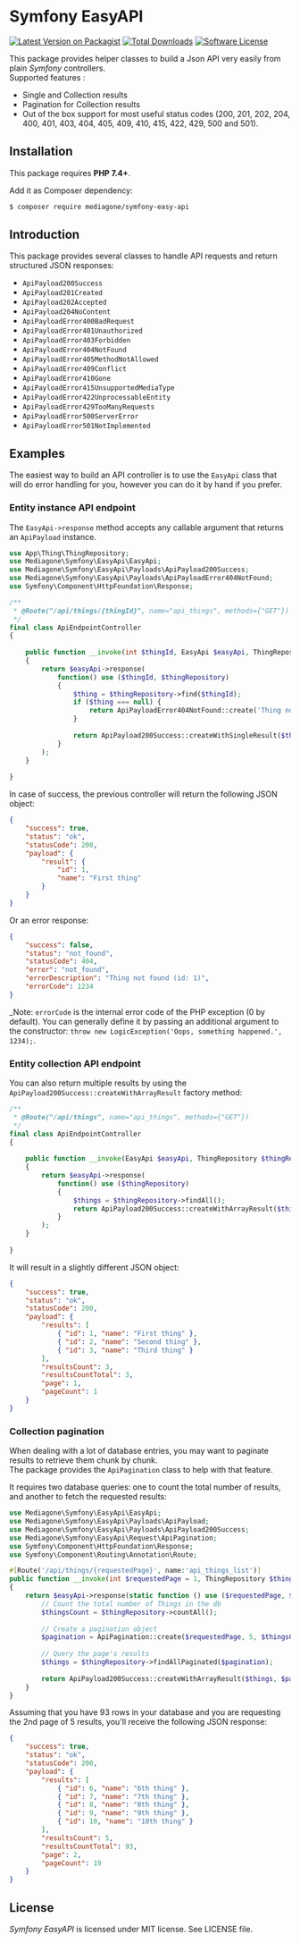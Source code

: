 # Symfony EasyAPI

[![Latest Version on Packagist][ico-version]][link-packagist]
[![Total Downloads][ico-downloads]][link-downloads]
[![Software License][ico-license]](LICENSE)

This package provides helper classes to build a Json API very easily from plain _Symfony_ controllers. \
Supported features :
- Single and Collection results
- Pagination for Collection results
- Out of the box support for most useful status codes (200, 201, 202, 204, 400, 401, 403, 404, 405, 409, 410, 415, 422, 429, 500 and 501).



## Installation
This package requires **PHP 7.4+**.

Add it as Composer dependency:
```sh
$ composer require mediagone/symfony-easy-api
```


## Introduction

This package provides several classes to handle API requests and return structured JSON responses:

- `ApiPayload200Success`
- `ApiPayload201Created`
- `ApiPayload202Accepted`
- `ApiPayload204NoContent`
- `ApiPayloadError400BadRequest`
- `ApiPayloadError401Unauthorized`
- `ApiPayloadError403Forbidden`
- `ApiPayloadError404NotFound`
- `ApiPayloadError405MethodNotAllowed`
- `ApiPayloadError409Conflict`
- `ApiPayloadError410Gone`
- `ApiPayloadError415UnsupportedMediaType`
- `ApiPayloadError422UnprocessableEntity`
- `ApiPayloadError429TooManyRequests`
- `ApiPayloadError500ServerError`
- `ApiPayloadError501NotImplemented`



## Examples

The easiest way to build an API controller is to use the `EasyApi` class that will do error handling for you, however you can do it by hand if you prefer.


### Entity instance API endpoint

The `EasyApi->response` method accepts any callable argument that returns an `ApiPayload` instance.

```php
use App\Thing\ThingRepository;
use Mediagone\Symfony\EasyApi\EasyApi;
use Mediagone\Symfony\EasyApi\Payloads\ApiPayload200Success;
use Mediagone\Symfony\EasyApi\Payloads\ApiPayloadError404NotFound;
use Symfony\Component\HttpFoundation\Response;

/**
 * @Route("/api/things/{thingId}", name="api_things", methods={"GET"})
 */
final class ApiEndpointController
{
    
    public function __invoke(int $thingId, EasyApi $easyApi, ThingRepository $thingRepository) : Response
    {
        return $easyApi->response(
            function() use ($thingId, $thingRepository)
            {
                $thing = $thingRepository->find($thingId);
                if ($thing === null) {
                    return ApiPayloadError404NotFound::create('Thing not found (id: '.$thingId.')');
                }
                
                return ApiPayload200Success::createWithSingleResult($thing);
            }
        );
    }
    
}
```

In case of success, the previous controller will return the following JSON object:
```json
{
    "success": true,
    "status": "ok",
    "statusCode": 200,
    "payload": {
        "result": {
            "id": 1,
            "name": "First thing"
        }
    }
}
```
Or an error response:
```json
{
    "success": false,
    "status": "not_found",
    "statusCode": 404,
    "error": "not_found",
    "errorDescription": "Thing not found (id: 1)",
    "errorCode": 1234
}
```
_Note: `errorCode` is the internal error code of the PHP exception (0 by default). You can generally define it by passing an additional argument to the constructor: `throw new LogicException('Oops, something happened.', 1234);`.



### Entity collection API endpoint

You can also return multiple results by using the `ApiPayload200Success::createWithArrayResult` factory method:

```php
/**
 * @Route("/api/things", name="api_things", methods={"GET"})
 */
final class ApiEndpointController
{
    
    public function __invoke(EasyApi $easyApi, ThingRepository $thingRepository) : Response
    {
        return $easyApi->response(
            function() use ($thingRepository)
            {
                $things = $thingRepository->findAll();
                return ApiPayload200Success::createWithArrayResult($things);
            }
        );
    }
    
}
```

It will result in a slightly different JSON object:
```json
{
    "success": true,
    "status": "ok",
    "statusCode": 200,
    "payload": {
        "results": [
            { "id": 1, "name": "First thing" },
            { "id": 2, "name": "Second thing" },
            { "id": 3, "name": "Third thing" }
        ],
        "resultsCount": 3,
        "resultsCountTotal": 3,
        "page": 1,
        "pageCount": 1
    }
}
```


### Collection pagination

When dealing with a lot of database entries, you may want to paginate results to retrieve them chunk by chunk. \
The package provides the `ApiPagination` class to help with that feature.

It requires two database queries: one to count the total number of results, and another to fetch the requested results:

```php
use Mediagone\Symfony\EasyApi\EasyApi;
use Mediagone\Symfony\EasyApi\Payloads\ApiPayload;
use Mediagone\Symfony\EasyApi\Payloads\ApiPayload200Success;
use Mediagone\Symfony\EasyApi\Request\ApiPagination;
use Symfony\Component\HttpFoundation\Response;
use Symfony\Component\Routing\Annotation\Route;

#[Route('/api/things/{requestedPage}', name:'api_things_list')]
public function __invoke(int $requestedPage = 1, ThingRepository $thingRepository): Response
{
    return $easyApi->response(static function () use ($requestedPage, $thingRepository) : ApiPayload {
        // Count the total number of Things in the db
        $thingsCount = $thingRepository->countAll();
        
        // Create a pagination object
        $pagination = ApiPagination::create($requestedPage, 5, $thingsCount);
        
        // Query the page's results
        $things = $thingRepository->findAllPaginated($pagination);
        
        return ApiPayload200Success::createWithArrayResult($things, $pagination);
    }
}
```

Assuming that you have 93 rows in your database and you are requesting the 2nd page of 5 results, you'll receive the following JSON response:
```json
{
    "success": true,
    "status": "ok",
    "statusCode": 200,
    "payload": {
        "results": [
            { "id": 6, "name": "6th thing" },
            { "id": 7, "name": "7th thing" },
            { "id": 8, "name": "8th thing" },
            { "id": 9, "name": "9th thing" },
            { "id": 10, "name": "10th thing" }
        ],
        "resultsCount": 5,
        "resultsCountTotal": 93,
        "page": 2,
        "pageCount": 19
    }
}
```


## License

_Symfony EasyAPI_ is licensed under MIT license. See LICENSE file.



[ico-version]: https://img.shields.io/packagist/v/mediagone/symfony-easy-api.svg
[ico-downloads]: https://img.shields.io/packagist/dt/mediagone/symfony-easy-api.svg
[ico-license]: https://img.shields.io/badge/license-MIT-brightgreen.svg

[link-packagist]: https://packagist.org/packages/mediagone/symfony-easy-api
[link-downloads]: https://packagist.org/packages/mediagone/symfony-easy-api
